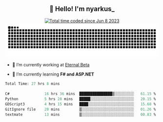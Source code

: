 <h2 align="center">👋 Hello! I'm nyarkus_</h2>
<p align="center">
  <a href="https://wakatime.com/@8f9aa332-6725-4e00-a5d9-b2317a4b74a6">
    <img src="https://wakatime.com/badge/user/8f9aa332-6725-4e00-a5d9-b2317a4b74a6.svg" alt="Total time coded since Jun 8 2023" />
  </a>
  <br>
  <img src = "https://github.com/nyarkus/nyarkus/blob/output/github-snake-dark.svg">
</p>

- 🔭 I’m currently working at [Eternal Beta](https://github.com/Kacianoki/Eternal-Beta)
<!--- 💬 Ask me about **nothing :<**-->
- 🌱 I’m currently learning **F# and ASP.NET**

<!--START_SECTION:waka-->

```fs
Total Time: 27 hrs 8 mins

C#                16 hrs 36 mins  ███████████████▒░░░░░░░░░   61.15 %
Python            5 hrs 28 mins   █████░░░░░░░░░░░░░░░░░░░░   20.15 %
GDScript3         4 hrs 15 mins   ████░░░░░░░░░░░░░░░░░░░░░   15.68 %
GitIgnore file    20 mins         ▒░░░░░░░░░░░░░░░░░░░░░░░░   01.26 %
textmate          13 mins         ▒░░░░░░░░░░░░░░░░░░░░░░░░   00.83 %
```

<!--END_SECTION:waka-->
